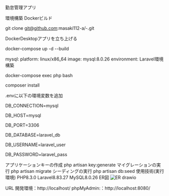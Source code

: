 勤怠管理アプリ

環境構築
Dockerビルド

git clone git@github.com:masaki112-a/-.git

DockerDesktopアプリを立ち上げる

docker-compose up -d --build


mysql:
    platform: linux/x86_64
    image: mysql:8.0.26
    environment:
Laravel環境構築

docker-compose exec php bash

composer install

.envに以下の環境変数を追加

DB_CONNECTION=mysql

DB_HOST=mysql

DB_PORT=3306

DB_DATABASE=laravel_db

DB_USERNAME=laravel_user

DB_PASSWORD=laravel_pass

アプリケーションキーの作成
php artisan key:generate
マイグレーションの実行
php artisan migrate
シーディングの実行
php artisan db:seed
使用技術(実行環境)
PHP8.3.0
Laravel8.83.27
MySQL8.0.26
ER図
![ER drawio](https://github.com/user-attachments/assets/07d2ec11-3183-4bf0-a078-947736880fff)

URL
開発環境：http://localhost/
phpMyAdmin:：http://localhost:8080/
